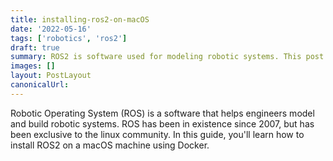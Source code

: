 ```yaml
---
title: installing-ros2-on-macOS
date: '2022-05-16'
tags: ['robotics', 'ros2']
draft: true
summary: ROS2 is software used for modeling robotic systems. This post goes over the installation steps for successfully installing ROS2 on macOS
images: []
layout: PostLayout
canonicalUrl:
---
```


Robotic Operating System (ROS) is a software that helps engineers model and build robotic systems. ROS has been in existence since 2007, but has been exclusive to the linux community. In this guide, you'll learn how to install ROS2 on a macOS machine using Docker.
